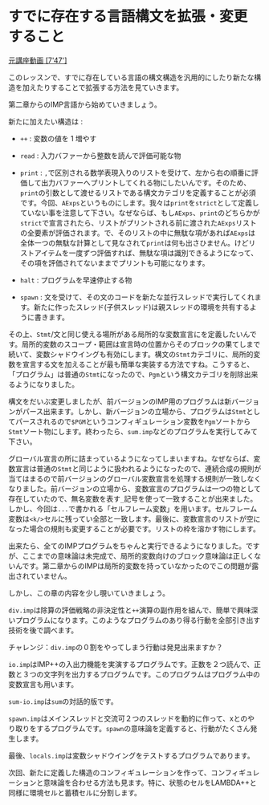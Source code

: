# すでに存在する言語構文を拡張・変更すること

[元講座動画 [7'47']](https://www.youtube.com/watch?v=hWqJ8k9NNp8)

このレッスンで、すでに存在している言語の構文構造を汎用的にしたり新たな構造を加えたりすることで拡張する方法を見ていきます。

第二章からのIMP言語から始めていきましょう。

新たに加えたい構造は :
+ `++` : 変数の値を 1 増やす
+ `read` : 入力バファーから整数を読んで評価可能な物
+ `print` : `,`で区別される数学表現入りのリストを受けて、左から右の順番に評価して出力バファーへプリントしてくれる物にしたいんです。そのため、`print`の引数として渡せるリストである構文カテゴリを定義することが必須です。今回、`AExps`というものにします。我々は`print`を`strict`として定義していない事を注意して下さい。なぜならば、もし`AExps`、`print`のどちらかが`strict`で宣言されたら、リストがプリントされる前に渡された`AExps`リストの全要素が評価されます。で、そのリストの中に無駄な項があれば`AExps`は全体一つの無駄な計算として見なされて`print`は何も出さひません。けどリストアイテムを一度ずつ評価すれば、無駄な項は識別できるようになって、その項を評価されてないままでプリントも可能になります。

+ `halt` : プログラムを早速停止する物
+ `spawn` : 文を受けて、その文のコードを新たな並行スレッドで実行してくれます。新たに作ったスレッド(子供スレッド)は親スレッドの環境を共有するように書きます。

その上、`Stmt`/文と同じ使える場所がある局所的な変数宣言にを定義したいんです。局所的変数のスコープ・範囲は宣言時の位置からそのブロックの果てしまで続いて、変数シャドウイングも有効にします。構文の`Stmt`カテゴリに、局所的変数を宣言する文を加えることが最も簡単な実装する方法ですね。こうすると、「プログラム」は普通の`Stmt`になったので、`Pgm`という構文カテゴリを削除出来るようになりました。

構文をだいぶ変更しましたが、前バージョンのIMP用のプログラムは新バージョンがパース出来ます。しかし、新バージョンの立場から、プログラムは`Stmt`としてパースされるので`$PGM`というコンフィギュレーション変数を`Pgm`ソートから`Stmt`ソート物にします。終わったら、`sum.imp`などのプログラムを実行してみて下さい。

グローバル宣言の所に詰まっているようになってしまいますね。なぜならば、変数宣言は普通の`Stmt`と同じように扱われるようになったので、連続合成の規則が当てはまるので前バージョンのグローバル変数宣言を処理する規則が一致しなくなりました。前バージョンの立場から、変数宣言のプログラムは一つの物として存在していたので、無名変数を表す`_`記号を使って一致することが出来ました。しかし、今回は`...`で書かれる「セルフレーム変数」を用います。セルフレーム変数は`<k/>`セルに残ってい全部と一致します。最後に、変数宣言のリストが空になった場合の規則も変更することが必要です。リストの枠を溶かす物にします。

出来たら、全てのIMPプログラムをちゃんと実行できるようになりました。ですが、ここまでの意味論は未完成で、局所的変数向けのブロック意味論は正しくないんです。第二章からのIMPは局所的変数を持っていなかったのでこの問題が露出されていません。

しかし、この章の内容を少し覗いていきましょう。

`div.imp`は除算の評価戦略の非決定性と`++`演算の副作用を組んで、簡単で興味深いプログラムになります。このようなプログラムのあり得る行動を全部引き出す技術を後で調べます。

チャレンジ：`div.imp`の０割をやってしまう行動は発見出来ますか？

`io.imp`はIMP++の入出力機能を実演するプログラムです。正数を２つ読んで、正数と３つの文字列を出力するプログラムです。このプログラムはプログラム中の変数宣言も用います。

`sum-io.imp`は`sum`の対話的版です。

`spawn.imp`はメインスレッドと交流可２つのスレッドを動的に作って、xとのやり取りをするプログラムです。`spawn`の意味論を定義すると、行動がたくさん発生します。

最後、`locals.imp`は変数シャドウイングをテストするプログラムであります。

次回、新たに定義した構造のコンフィギュレーションを作って、コンフィギュレーションと意味論を合わせる方法も見ます。特に、状態のセルをLAMBDA++と同様に環境セルと蓄積セルに分割します。

